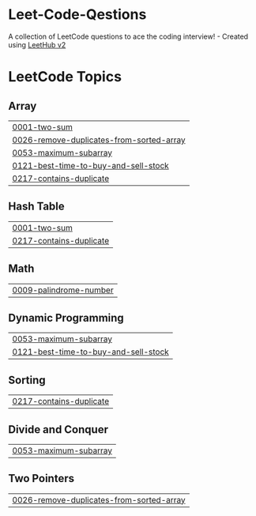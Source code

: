 # Leet-Code-Qestions
A collection of LeetCode questions to ace the coding interview! - Created using [LeetHub v2](https://github.com/arunbhardwaj/LeetHub-2.0)

<!---LeetCode Topics Start-->
# LeetCode Topics
## Array
|  |
| ------- |
| [0001-two-sum](https://github.com/Macon4001/Leet-Code-Qestions/tree/master/0001-two-sum) |
| [0026-remove-duplicates-from-sorted-array](https://github.com/Macon4001/Leet-Code-Qestions/tree/master/0026-remove-duplicates-from-sorted-array) |
| [0053-maximum-subarray](https://github.com/Macon4001/Leet-Code-Qestions/tree/master/0053-maximum-subarray) |
| [0121-best-time-to-buy-and-sell-stock](https://github.com/Macon4001/Leet-Code-Qestions/tree/master/0121-best-time-to-buy-and-sell-stock) |
| [0217-contains-duplicate](https://github.com/Macon4001/Leet-Code-Qestions/tree/master/0217-contains-duplicate) |
## Hash Table
|  |
| ------- |
| [0001-two-sum](https://github.com/Macon4001/Leet-Code-Qestions/tree/master/0001-two-sum) |
| [0217-contains-duplicate](https://github.com/Macon4001/Leet-Code-Qestions/tree/master/0217-contains-duplicate) |
## Math
|  |
| ------- |
| [0009-palindrome-number](https://github.com/Macon4001/Leet-Code-Qestions/tree/master/0009-palindrome-number) |
## Dynamic Programming
|  |
| ------- |
| [0053-maximum-subarray](https://github.com/Macon4001/Leet-Code-Qestions/tree/master/0053-maximum-subarray) |
| [0121-best-time-to-buy-and-sell-stock](https://github.com/Macon4001/Leet-Code-Qestions/tree/master/0121-best-time-to-buy-and-sell-stock) |
## Sorting
|  |
| ------- |
| [0217-contains-duplicate](https://github.com/Macon4001/Leet-Code-Qestions/tree/master/0217-contains-duplicate) |
## Divide and Conquer
|  |
| ------- |
| [0053-maximum-subarray](https://github.com/Macon4001/Leet-Code-Qestions/tree/master/0053-maximum-subarray) |
## Two Pointers
|  |
| ------- |
| [0026-remove-duplicates-from-sorted-array](https://github.com/Macon4001/Leet-Code-Qestions/tree/master/0026-remove-duplicates-from-sorted-array) |
<!---LeetCode Topics End-->